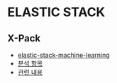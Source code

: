 ELASTIC STACK
=============
X-Pack
------

* [elastic-stack-machine-learning](https://www.elastic.co/kr/what-is/elastic-stack-machine-learning)
* [분석 항목](https://www.elastic.co/kr/products/stack/machine-learning/recipes)
* [관련 내용](https://www.elastic.co/kr/products/stack/machine-learning/recipes)
